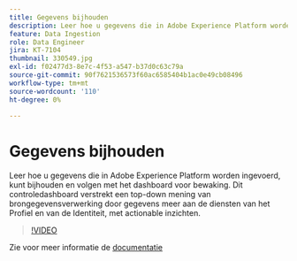 ```yaml
---
title: Gegevens bijhouden
description: Leer hoe u gegevens die in Adobe Experience Platform worden ingevoerd, kunt bijhouden en volgen met behulp van het Monitoring Dashboard. Dit controledashboard verstrekt een top-down mening van brongegevensverwerking door gegevens meer aan de Diensten van het Profiel en van de Identiteit op de bron, dataflow, en dataflow looppas niveaus, met actionable advisories op een geschikte manier.
feature: Data Ingestion
role: Data Engineer
jira: KT-7104
thumbnail: 330549.jpg
exl-id: f02477d3-8e7c-4f53-a547-b37d0c63c79a
source-git-commit: 90f7621536573f60ac6585404b1ac0e49cb08496
workflow-type: tm+mt
source-wordcount: '110'
ht-degree: 0%

---
```


# Gegevens bijhouden

Leer hoe u gegevens die in Adobe Experience Platform worden ingevoerd, kunt bijhouden en volgen met het dashboard voor bewaking. Dit controledashboard verstrekt een top-down mening van brongegevensverwerking door gegevens meer aan de diensten van het Profiel en van de Identiteit, met actionable inzichten.

>[!VIDEO](https://video.tv.adobe.com/v/331776?quality=12&learn=on)

Zie voor meer informatie de [documentatie](https://experienceleague.adobe.com/docs/experience-platform/dataflows/ui/monitor-sources.html)
